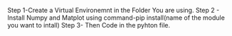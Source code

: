 Step 1-Create a Virtual Environemnt in the Folder You are using.
Step 2 - Install Numpy and Matplot using command-pip install(name of the module you want to intall)
Step 3- Then Code in the pyhton file.

